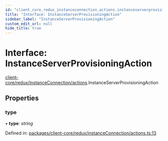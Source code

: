 ```yaml
---
id: "client_core_redux_instanceconnection_actions.instanceserverprovisioningaction"
title: "Interface: InstanceServerProvisioningAction"
sidebar_label: "InstanceServerProvisioningAction"
custom_edit_url: null
hide_title: true
---
```


# Interface: InstanceServerProvisioningAction

[client-core/redux/instanceConnection/actions](../modules/client_core_redux_instanceconnection_actions.md).InstanceServerProvisioningAction

## Properties

### type

• **type**: *string*

Defined in: [packages/client-core/redux/instanceConnection/actions.ts:13](https://github.com/xr3ngine/xr3ngine/blob/9d253dc38/packages/client-core/redux/instanceConnection/actions.ts#L13)
